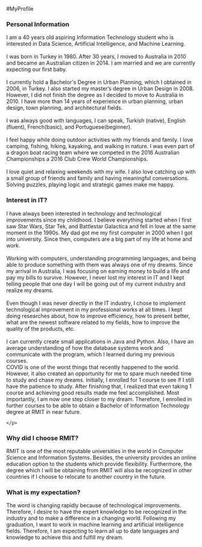 #MyProfile
  <article>
    <h3>Personal Information</h3>
    <p>
      I am a 40 years old aspiring Information Technology student who is interested in Data Science, Artificial Intelligence, and Machine Learning.   <br><br>
      I was born in Turkey in 1980. After 30 years, I moved to Australia in 2010 and became an Australian citizen in 2014. I am married and we are currently expecting our first baby.  <br><br>
      I currently hold a Bachelor's Degree in Urban Planning, which I obtained in 2006, in Turkey. I also started my master’s degree in Urban Design in 2008.
      However, I did not finish the degree as I decided to move to Australia in 2010. I have more than 14 years of experience in urban planning, urban design, town planning, and architectural fields.<br><br>
      I was always good with languages, I can speak, Turkish (native), English (fluent), French(basic), and Portuguese(beginner). <br><br>
      I feel happy while doing outdoor activities with my friends and family. I love camping, fishing, hiking, kayaking, and walking in nature.
      I was even part of a dragon boat racing team where we competed in the 2016 Australian Championships a 2016 Club Crew World Championships. <br><br>
      I love quiet and relaxing weekends with my wife. I also love catching up with a small group of friends and family and having meaningful conversations.
      Solving puzzles, playing logic and strategic games make me happy.
    </p>

  </article>
  <article>
    <h3>Interest in IT?</h3>
    <p> I have always been interested in technology and technological improvements since my childhood.
      I believe everything started when I first saw Star Wars, Star Tek, and Battlestar Galactica and fell in love at the same moment in the 1990s.
      My dad got me my first computer in 2000 when I got into university. Since then, computers are a big part of my life at home and work. <br> <br>
      Working with computers, understanding programming languages, and being able to produce something with them was always one of my dreams.
      Since my arrival in Australia, I was focusing on earning money to build a life and pay my bills to survive.
      However, I never lost my interest in IT and I kept telling people that one day I will be going out of my current industry and realize my dreams.   <br> <br>
      Even though I was never directly in the IT industry, I chose to implement technological improvement in my professional works at all times.
      I kept doing researches about, how to improve efficiency, how to present better, what are the newest software related to my fields, how to improve the quality of the products, etc.  <br> <br>
      I can currently create small applications in Java and Python.
      Also, I have an average understanding of how the database systems work and communicate with the program, which I learned during my previous courses. <br>
      COVID is one of the worst things that recently happened to the world. However, it also created an opportunity for me to spare much needed time to study and chase my dreams.
      Initially, I enrolled for 1 course to see if I still have the patience to study. After finishing that, I realized that even taking 1 course and achieving good results made me feel accomplished.
      Most importantly, I am now one step closer to my dream. Therefore, I enrolled in further courses to be able to obtain a Bachelor of Information Technology degree at RMIT in near future.

    </p>

  </article>
  <article>
    <h3>Why did I choose RMIT?</h3>
    <p> RMIT is one of the most reputable universities in the world in Computer Science and Information Systems. Besides, the university provides an online education option to the students which provide flexibility.
      Furthermore, the degree which I will be obtaining from RMIT will also be recognized in other countries if I choose to relocate to another country in the future.
    </p>
  </article>

  <article>
    <h3>What is my expectation?</h3>
    <p> The word is changing rapidly because of technological improvements. Therefore, I desire to have the expert knowledge to be recognized in the industry and to make a difference in a changing world. Following my graduation, I want to work in machine learning and artificial intelligence fields.
      Therefore, I am expecting to learn all up to date languages and knowledge to achieve this and fulfill my dream.
    </p>

  </article>



</body>
</html>
